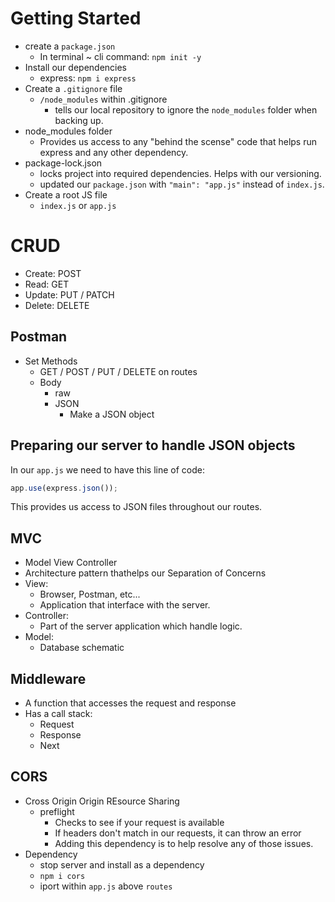# Getting Started
- create a `package.json`
  - In terminal ~ cli command: `npm init -y`
- Install our dependencies
  - express: `npm i express`
- Create a `.gitignore` file
  - `/node_modules` within .gitignore
    - tells our local repository to ignore the `node_modules` folder when backing up.
- node_modules folder
  - Provides us access to any "behind the scense" code that helps run express and any other dependency.
- package-lock.json
  - locks project into required dependencies. Helps with our versioning.
  - updated our `package.json` with `"main": "app.js"` instead of `index.js`.
- Create a root JS file
  - `index.js` or `app.js`

# CRUD
- Create: POST
- Read: GET
- Update: PUT / PATCH
- Delete: DELETE

## Postman
- Set Methods
  - GET / POST / PUT / DELETE on routes
  - Body
    - raw
    - JSON
      - Make a JSON object

## Preparing our server to handle JSON objects
In our `app.js` we need to have this line of code:
```js
app.use(express.json());
```
This provides us access to JSON files throughout our routes.

## MVC
- Model View Controller
- Architecture pattern thathelps our Separation of Concerns
- View:
  - Browser, Postman, etc...
  - Application that interface with the server.
- Controller: 
  - Part of the server application which handle logic.
- Model:
  - Database schematic

## Middleware
- A function that accesses the request and response
- Has a call stack:
  - Request
  - Response
  - Next

## CORS 
- Cross Origin Origin REsource Sharing
  - preflight
    - Checks to see if your request is available
    - If headers don't match in our requests, it can throw an error
    - Adding this dependency is to help resolve any of those issues.
- Dependency 
  - stop server and install as a dependency
  - `npm i cors`
  - iport within `app.js` above `routes`